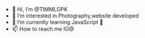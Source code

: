 - 👋 Hi, I’m @TIMMLOPK
- 👀 I’m interested in Photography,website developed 
- 🌱 I’m currently learning JavaScript 💭
- 📫 How to reach me
IG@
